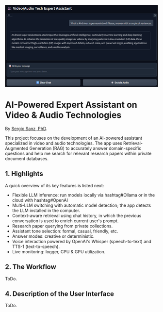 <div align="center">
  <img src="images/au_tech_assistant_gui_crop.png" alt="Into Picture" width="1000"/>
</div>

# AI-Powered Expert Assistant on Video & Audio Technologies

By [Sergio Sanz, PhD](https://www.linkedin.com/in/sergio-sanz-rodriguez/).

This project focuses on the development of an AI-powered assistant specialized in video and audio technologies. The app uses Retrieval-Augmented Generation (RAG) to accurately answer domain-specific questions and help me search for relevant research papers within private document databases.


## 1. Highlights

A quick overview of its key features is listed next:
- Flexible LLM inference: run models locally via hashtag#Ollama or in the cloud with hashtag#OpenAI
- Multi-LLM switching with automatic model detection; the app detects the LLM installed in the computer.
- Context-aware retrieval using chat history, in which the previous conversation is used to enrich current user's prompt.
- Research paper querying from private collections.
- Assistant tone selection: formal, casual, friendly, etc.
- Answer modes: creative or deterministic.
- Voice interaction powered by OpenAI's Whisper (speech-to-text) and TTS-1 (text-to-speech).
- Live monitoring: logger, CPU & GPU utilization.


## 2. The Workflow

ToDo.

## 4. Description of the User Interface

ToDo.